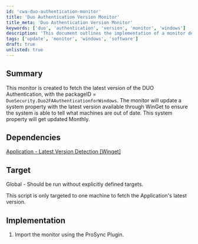 ```yaml
---
id: 'cwa-duo-authentication-monitor'
title: 'Duo Authentication Version Monitor'
title_meta: 'Duo Authentication Version Monitor'
keywords: ['duo', 'authentication', 'version', 'monitor', 'windows']
description: 'This document outlines the implementation of a monitor designed to fetch the latest version of the DUO Authentication application for Windows. It updates a system property with the latest version available through WinGet, ensuring that systems can identify outdated installations. The monitor is set to update monthly and is intended for global deployment.'
tags: ['update', 'monitor', 'windows', 'software']
draft: true
unlisted: true
---
```

## Summary

This monitor is created to fetch the latest version of the DUO Authentication, with the packageID = `DuoSecurity.Duo2FAAuthenticationforWindows`. The monitor will update a system property with the latest version available through WinGet to ensure the system is able to tell what machines are out of date. This system property will get updated Monthly.

## Dependencies

[Application - Latest Version Detection [Winget]](https://proval.itglue.com/DOC-5078775-14466237)

## Target

Global - Should be run without explicitly defined targets.

This script is only targeted to one machine to fetch the Application's latest version.

## Implementation

1. Import the monitor using the ProSync Plugin.



